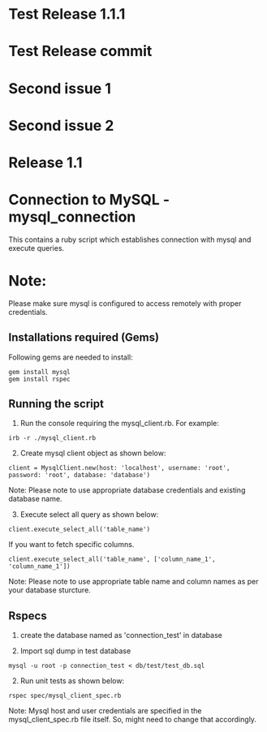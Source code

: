 # Test Release 1.1.1
# Test Release commit

# Second issue 1
# Second issue 2

# Release 1.1

# Connection to MySQL - mysql_connection
This contains a ruby script which establishes connection with mysql and execute queries.

# Note:
Please make sure mysql is configured to access remotely with proper credentials.

## Installations required (Gems)

Following gems are needed to install:
```
gem install mysql
gem install rspec
```

## Running the script

1. Run the console requiring the mysql_client.rb. For example:

```
irb -r ./mysql_client.rb
```

2. Create mysql client object as shown below:

```
client = MysqlClient.new(host: 'localhost', username: 'root', password: 'root', database: 'database')
```
Note: Please note to use appropriate database credentials and existing database name.

3. Execute select all query as shown below:

```
client.execute_select_all('table_name')
```
If you want to fetch specific columns.

```
client.execute_select_all('table_name', ['column_name_1', 'column_name_1'])
```
Note: Please note to use appropriate table name and column names as per your database sturcture.

## Rspecs

1. create the database named as 'connection_test' in database

1. Import sql dump in test database

```
mysql -u root -p connection_test < db/test/test_db.sql
```
2. Run unit tests as shown below:

```
rspec spec/mysql_client_spec.rb
```
Note: Mysql host and user credentials are specified in the mysql_client_spec.rb file itself. So, might need to change that accordingly.
